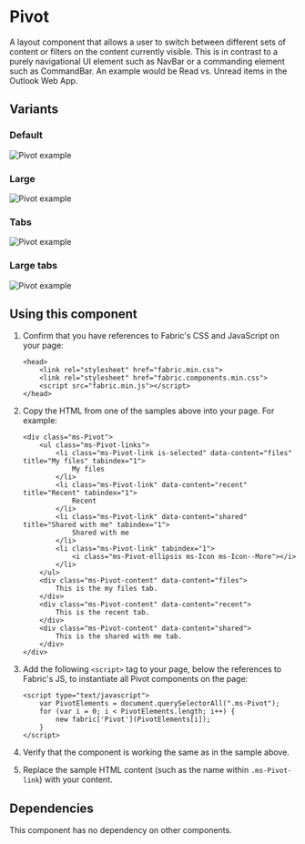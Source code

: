 # Pivot
A layout component that allows a user to switch between different sets of content or filters on the content currently visible. This is in contrast to a purely navigational UI element such as NavBar or a commanding element such as CommandBar. An example would be Read vs. Unread items in the Outlook Web App.

## Variants

### Default


![Pivot example](https://raw.githubusercontent.com/OfficeDev/office-ui-fabric-js/master/ghdocs/component_images/Pivot-default.png)


### Large


![Pivot example](https://raw.githubusercontent.com/OfficeDev/office-ui-fabric-js/master/ghdocs/component_images/Pivot-large.png)


### Tabs


![Pivot example](https://raw.githubusercontent.com/OfficeDev/office-ui-fabric-js/master/ghdocs/component_images/Pivot-tabs.png)


### Large tabs


![Pivot example](https://raw.githubusercontent.com/OfficeDev/office-ui-fabric-js/master/ghdocs/component_images/Pivot-largetabs.png)


## Using this component
1. Confirm that you have references to Fabric's CSS and JavaScript on your page:

    ```
    <head>
        <link rel="stylesheet" href="fabric.min.css">
        <link rel="stylesheet" href="fabric.components.min.css">
        <script src="fabric.min.js"></script>
    </head>
    ```

2. Copy the HTML from one of the samples above into your page. For example:

	```
    <div class="ms-Pivot">
        <ul class="ms-Pivot-links">
            <li class="ms-Pivot-link is-selected" data-content="files" title="My files" tabindex="1">
                My files
            </li>
            <li class="ms-Pivot-link" data-content="recent" title="Recent" tabindex="1">
                Recent
            </li>
            <li class="ms-Pivot-link" data-content="shared" title="Shared with me" tabindex="1">
                Shared with me
            </li>
            <li class="ms-Pivot-link" tabindex="1">
                <i class="ms-Pivot-ellipsis ms-Icon ms-Icon--More"></i>
            </li>
        </ul>
        <div class="ms-Pivot-content" data-content="files">
            This is the my files tab.
        </div>
        <div class="ms-Pivot-content" data-content="recent">
            This is the recent tab.
        </div>
        <div class="ms-Pivot-content" data-content="shared">
            This is the shared with me tab.
        </div>
    </div>
	```

3. Add the following `<script>` tag to your page, below the references to Fabric's JS, to instantiate all Pivot components on the page:

	```
    <script type="text/javascript">
        var PivotElements = document.querySelectorAll(".ms-Pivot");
        for (var i = 0; i < PivotElements.length; i++) {
            new fabric['Pivot'](PivotElements[i]);
        }
    </script>
	```

4. Verify that the component is working the same as in the sample above.
5. Replace the sample HTML content (such as the name within `.ms-Pivot-link`) with your content.

## Dependencies
This component has no dependency on other components.
